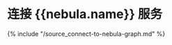 # 连接 {{nebula.name}} 服务

{% include "/source_connect-to-nebula-graph.md" %}
<!-- The line above is for content reusing. The source file is in the docs-2.0/reuse directory. -->
